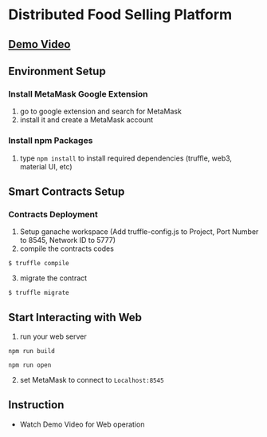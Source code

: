 # Distributed Food Selling Platform
<!-- ## Get Started -->
## [Demo Video](https://drive.google.com/file/d/1K4rYSGtzNgaAEh3mw3PM38GDsFWSGPHC/view?fbclid=IwAR3JrFksLSP7EHCYdGoll6P4cm7dBw164m3TNwtinkPQ8We6ohhKEIWi-Hg)
## Environment Setup

### Install MetaMask Google Extension

1. go to google extension and search for MetaMask
2. install it and create a MetaMask account

### Install npm Packages

1. type `npm install` to install required dependencies (truffle, web3, material UI, etc)

## Smart Contracts Setup

### Contracts Deployment

1. Setup ganache workspace (Add truffle-config.js to Project, Port Number to 8545, Network ID to 5777)
2. compile the contracts codes
```
$ truffle compile
```
3. migrate the contract
```
$ truffle migrate
```

## Start Interacting with Web

1. run your web server
```
npm run build
```
```
npm run open
```
2. set MetaMask to connect to `Localhost:8545` 

## Instruction

* Watch Demo Video for Web operation
